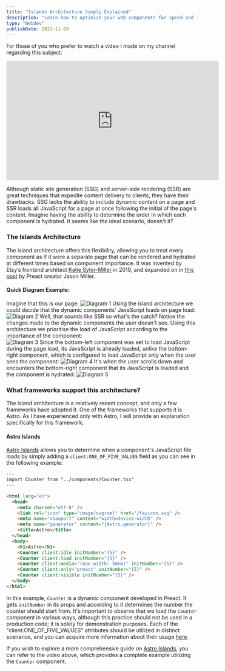 ```yaml
---
title: "Islands Architecture Simply Explained"
description: "Learn how to optimize your web components for speed and interactivity using the innovative Islands Architecture"
type: "Webdev"
publishDate: 2023-11-09
---
```


For those of you who prefer to watch a video I made on my channel regarding this subject:

<iframe class="mx-auto" width="560" height="315" src="https://www.youtube.com/embed/kwqlP6Pe0SI" title="SSG vs SPA vs SSR In 6 Minutes!!" frameborder="0" allow="accelerometer; autoplay; clipboard-write; encrypted-media; gyroscope; picture-in-picture; web-share" allowfullscreen=""></iframe>

Although static site generation (SSG) and server-side rendering (SSR) are great techniques that expedite content delivery to clients, they have their drawbacks. SSG lacks the ability to include dynamic content on a page and SSR loads all JavaScript for a page at once following the initial of the page's content. Imagine having the ability to determine the order in which each component is hydrated. It seems like the ideal scenario, doesn't it?

### The Islands Architecture

The island architecture offers this flexibility, allowing you to treat every component as if it were a separate page that can be rendered and hydrated at different times based on component importance. It was invented by Etsy’s frontend architect [Katie Sylor-Miller](https://twitter.com/ksylor) in 2019, and expanded on in [this post](https://jasonformat.com/islands-architecture) by Preact creator Jason Miller.

#### Quick Diagram Example:

Imagine that this is our page:
![Diagram 1](/images/posts/islands-architecture/diagram-1.PNG)
Using the island architecture we could decide that the dynamic components' JavaScript loads on page load:
![Diagram 2](/images/posts/islands-architecture/diagram-2.PNG)
Well, that sounds like SSR so what's the catch? Notice the changes made to the dynamic components the user doesn't see. Using this architecture we prioritise the load of JavaScript according to the importance of the component:  
![Diagram 3](/images/posts/islands-architecture/diagram-3.PNG)
Since the bottom-left component was set to load JavaScript during the page load, its JavaScript is already loaded, unlike the bottom-right component, which is configured to load JavaScript only when the user sees the component:
![Diagram 4](/images/posts/islands-architecture/diagram-4.PNG)
It's when the user scrolls down and encounters the bottom-right component that its JavaScript is loaded and the component is hydrated:
![Diagram 5](/images/posts/islands-architecture/diagram-5.PNG)

### What frameworks support this architecture?

The island architecture is a relatively recent concept, and only a few frameworks have adopted it. One of the frameworks that supports it is Astro. As I have experienced only with Astro, I will provide an explanation specifically for this framework.

#### Astro Islands

[Astro Islands](https://docs.astro.build/en/concepts/islands) allows you to determine when a component's JavaScript file loads by simply adding a `client:ONE_OF_FIVE_VALUES` field as you can see in the following example:

```html
---
import Counter from "../components/Counter.tsx"
---

<html lang="en">
  <head>
    <meta charset="utf-8" />
    <link rel="icon" type="image/svg+xml" href="/favicon.svg" />
    <meta name="viewport" content="width=device-width" />
    <meta name="generator" content="{Astro.generator}" />
    <title>Astro</title>
  </head>
  <body>
    <h1>Astro</h1>
    <Counter client:idle initNumber="{5}" />
    <Counter client:load initNumber="{5}" />
    <Counter client:media="(max-width: 50em)" initNumber="{5}" />
    <Counter client:only="preact" initNumber="{5}" />
    <Counter client:visible initNumber="{5}" />
  </body>
</html>
```

In this example, `Counter` is a dynamic component developed in Preact. It gets `initNumber` in its props and according to it determines the number the counter should start from. It's important to observe that we load the `Counter` component in various ways, although this practice should not be used in a production code; it is solely for demonstration purposes. Each of the "client:ONE_OF_FIVE_VALUES" attributes should be utilized in distinct scenarios, and you can acquire more information about their usage [here](https://docs.astro.build/en/reference/directives-reference/#client-directives).

If you wish to explore a more comprehensive guide on [Astro Islands](https://docs.astro.build/en/concepts/islands), you can refer to the video above, which provides a complete example utilizing the `Counter` component.
